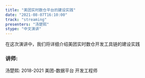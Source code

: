 ```yaml
---
title: "美团实时数仓平台的建设实践"
date: "2021-08-07T16:10:00" 
track: "streaming"
presenters: "汤楚熙"
stype: "中文演讲"
---
```

在这次演讲中，我们将详细介绍美团实时数仓开发工具链的建设实践
 ### 讲师: 
 汤楚熙: 2018-2021 美团-数据平台 开发工程师